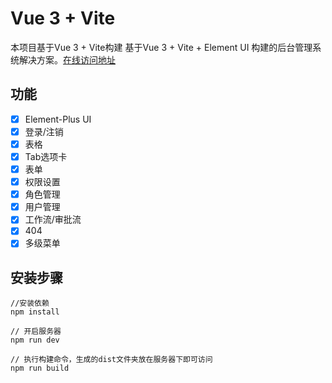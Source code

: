 # Vue 3 + Vite

本项目基于Vue 3 + Vite构建
基于Vue 3 + Vite + Element UI 构建的后台管理系统解决方案。[在线访问地址](http://http://106.12.161.180)

## 功能 ##
- [x] Element-Plus UI
- [x] 登录/注销
- [x] 表格
- [x] Tab选项卡
- [x] 表单
- [x] 权限设置
- [x] 角色管理
- [x] 用户管理
- [x] 工作流/审批流
- [x] 404
- [x] 多级菜单

## 安装步骤 ##
```
//安装依赖
npm install

// 开启服务器
npm run dev 

// 执行构建命令，生成的dist文件夹放在服务器下即可访问
npm run build
```
